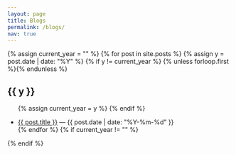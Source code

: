 ```yaml
---
layout: page
title: Blogs
permalink: /blogs/
nav: true
---
```


<!-- <h2>Posts ({{ site.posts | size }})</h2> -->
{% assign current_year = "" %}
{% for post in site.posts %}
  {% assign y = post.date | date: "%Y" %}
  {% if y != current_year %}
    {% unless forloop.first %}</ul>{% endunless %}
    <h2><strong>{{ y }}</strong></h2>
    <ul>
    {% assign current_year = y %}
  {% endif %}
  <li><a href="{{ post.url | relative_url }}">{{ post.title }}</a> — {{ post.date | date: "%Y-%m-%d" }}</li>
{% endfor %}
{% if current_year != "" %}</ul>{% endif %}



<!-- <ul>
{% for post in site.posts %}
  <li><a href="{{ post.url | relative_url }}">{{ post.title }}</a> — {{ post.date | date: "%Y-%m-%d" }}</li>
{% endfor %}
</ul> -->
